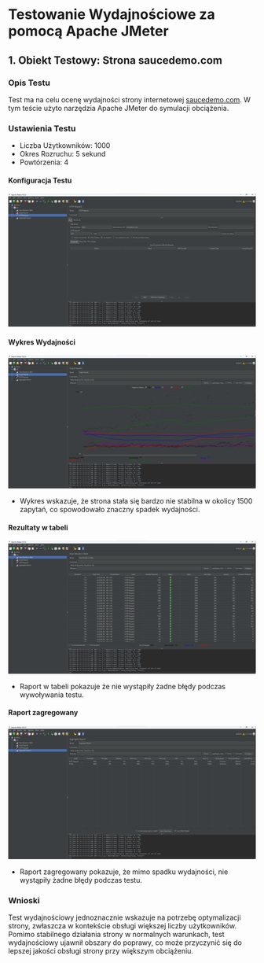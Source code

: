 # Testowanie Wydajnościowe za pomocą Apache JMeter

## 1. Obiekt Testowy: Strona saucedemo.com

### Opis Testu
Test ma na celu ocenę wydajności strony internetowej [saucedemo.com](https://www.saucedemo.com/). W tym teście użyto narzędzia Apache JMeter do symulacji obciążenia.

### Ustawienia Testu
- Liczba Użytkowników: 1000
- Okres Rozruchu: 5 sekund
- Powtórzenia: 4

#### Konfiguracja Testu
![Konfiguracja Testu](https://github.com/Nougat00/TAU/blob/98bb84a37ed83ec5505c87c3f59c19b0f1c32d4c/LAB_5/img/Zrzut%20ekranu%202024-01-29%20232546.png)

#### Wykres Wydajności
![Wykres Wydajności](https://github.com/Nougat00/TAU/blob/0d842ec84ad9430a6f135b859de69fc7c70a5530/LAB_5/img/Zrzut%20ekranu%202024-01-29%20234053.png)
   - Wykres wskazuje, że strona stała się bardzo nie stabilna w okolicy 1500 zapytań, co spowodowało znaczny spadek wydajności.

#### Rezultaty w tabeli
![Raport w tabeli](https://github.com/Nougat00/TAU/blob/0d842ec84ad9430a6f135b859de69fc7c70a5530/LAB_5/img/Zrzut%20ekranu%202024-01-29%20232603.png)
   - Raport w tabeli pokazuje że nie wystąpiły żadne błędy podczas wywoływania testu.

#### Raport zagregowany
![Raport zagregowany](https://github.com/Nougat00/TAU/blob/0d842ec84ad9430a6f135b859de69fc7c70a5530/LAB_5/img/Zrzut%20ekranu%202024-01-29%20232611.png)
   - Raport zagregowany pokazuje, że mimo spadku wydajności, nie wystąpiły żadne błędy podczas testu.

### Wnioski
Test wydajnościowy jednoznacznie wskazuje na potrzebę optymalizacji strony, zwłaszcza w kontekście obsługi większej liczby użytkowników. 
Pomimo stabilnego działania strony w normalnych warunkach, test wydajnościowy ujawnił obszary do poprawy, co może przyczynić się do lepszej jakości obsługi strony przy większym obciążeniu.




